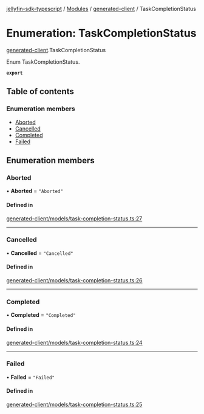 [jellyfin-sdk-typescript](../README.md) / [Modules](../modules.md) / [generated-client](../modules/generated_client.md) / TaskCompletionStatus

# Enumeration: TaskCompletionStatus

[generated-client](../modules/generated_client.md).TaskCompletionStatus

Enum TaskCompletionStatus.

**`export`**

## Table of contents

### Enumeration members

- [Aborted](generated_client.TaskCompletionStatus.md#aborted)
- [Cancelled](generated_client.TaskCompletionStatus.md#cancelled)
- [Completed](generated_client.TaskCompletionStatus.md#completed)
- [Failed](generated_client.TaskCompletionStatus.md#failed)

## Enumeration members

### Aborted

• **Aborted** = `"Aborted"`

#### Defined in

[generated-client/models/task-completion-status.ts:27](https://github.com/thornbill/jellyfin-sdk-typescript/blob/b0f5501/src/generated-client/models/task-completion-status.ts#L27)

___

### Cancelled

• **Cancelled** = `"Cancelled"`

#### Defined in

[generated-client/models/task-completion-status.ts:26](https://github.com/thornbill/jellyfin-sdk-typescript/blob/b0f5501/src/generated-client/models/task-completion-status.ts#L26)

___

### Completed

• **Completed** = `"Completed"`

#### Defined in

[generated-client/models/task-completion-status.ts:24](https://github.com/thornbill/jellyfin-sdk-typescript/blob/b0f5501/src/generated-client/models/task-completion-status.ts#L24)

___

### Failed

• **Failed** = `"Failed"`

#### Defined in

[generated-client/models/task-completion-status.ts:25](https://github.com/thornbill/jellyfin-sdk-typescript/blob/b0f5501/src/generated-client/models/task-completion-status.ts#L25)
